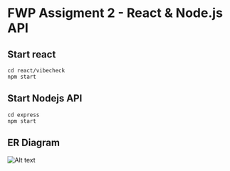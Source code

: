 # FWP Assigment 2 - React & Node.js API


## Start react
```
cd react/vibecheck
npm start
```

## Start Nodejs API
```
cd express
npm start
```


## ER Diagram

![Alt text](https://github.com/rmit-fwp-s2-2021/s3544232_A2/blob/main/FWP_ER.PNG)
